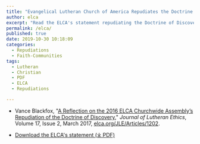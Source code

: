 ```yaml
---
title: "Evangelical Lutheran Church of America Repudiates the Doctrine of Discovery"
author: elca
excerpt: "Read the ELCA's statement repudiating the Doctrine of Discovery."
permalink: /elca/
published: true
date: 2019-10-30 10:18:09
categories:
  - Repudiations
  - Faith-Communities
tags:
  - Lutheran
  - Christian
  - PDF
  - ELCA
  - Repudiations

---
```


* Vance Blackfox, "[A Reflection on the 2016 ELCA Churchwide Assembly’s Repudiation of the Doctrine of Discovery](https://www.elca.org/JLE/Articles/1202)," _Journal of Lutheran Ethics_, Volume 17, Issue 2, March 2017, [elca.org/JLE/Articles/1202](https://www.elca.org/JLE/Articles/1202).

* [Download the ELCA's statement (⤓ PDF)](/assets/pdfs/ELCA-RepudiationDoctrineOfDiscoverySPR2016.pdf "PDF")
